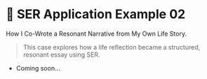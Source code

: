 # 📘 SER Application Example 02

How I Co-Wrote a Resonant Narrative from My Own Life Story.

> This case explores how a life reflection became a structured, resonant essay using SER.

- Coming soon...
